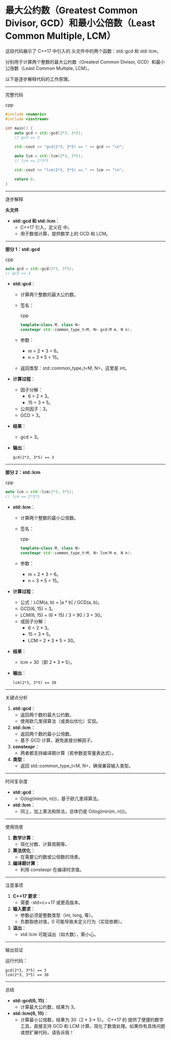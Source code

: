 # 最大公约数（Greatest Common Divisor, GCD）和最小公倍数（Least Common Multiple, LCM）

这段代码展示了 C++17 中引入的 <numeric> 头文件中的两个函数：std::gcd 和 std::lcm，

分别用于计算两个整数的最大公约数（Greatest Common Divisor, GCD）和最小公倍数（Least Common Multiple, LCM）。

以下是逐步解释代码的工作原理。

------

完整代码

cpp

```cpp
#include <numeric>
#include <iostream>

int main() {   
    auto gcd = std::gcd(2*3, 3*5);
    // gcd == 3

    std::cout << "gcd(2*3, 3*5) == " << gcd << "\n";

    auto lcm = std::lcm(2*3, 3*5);
    // lcm == 2*3*5

    std::cout << "lcm(2*3, 3*5) == " << lcm << "\n";

    return 0;
}
```

------

逐步解释

**头文件 <numeric>**

- **std::gcd 和 std::lcm**：
  - C++17 引入，定义在 <numeric> 中。
  - 用于数值计算，提供数学上的 GCD 和 LCM。

------

**部分 1：std::gcd**

cpp

```cpp
auto gcd = std::gcd(2*3, 3*5);
// gcd == 3
```

- **std::gcd**：

  - 计算两个整数的最大公约数。

  - 签名：

    cpp

    ```cpp
    template<class M, class N>
    constexpr std::common_type_t<M, N> gcd(M m, N n);
    ```

  - 参数：

    - m = 2 * 3 = 6。
    - n = 3 * 5 = 15。

  - 返回类型：std::common_type_t<M, N>，这里是 int。

- **计算过程**：

  - 因子分解：
    - 6 = 2 * 3。
    - 15 = 3 * 5。
  - 公共因子：3。
  - GCD = 3。

- **结果**：

  - gcd = 3。

- **输出**：

  ```text
  gcd(2*3, 3*5) == 3
  ```

------

**部分 2：std::lcm**

cpp

```cpp
auto lcm = std::lcm(2*3, 3*5);
// lcm == 2*3*5
```

- **std::lcm**：

  - 计算两个整数的最小公倍数。

  - 签名：

    cpp

    ```cpp
    template<class M, class N>
    constexpr std::common_type_t<M, N> lcm(M m, N n);
    ```

  - 参数：

    - m = 2 * 3 = 6。
    - n = 3 * 5 = 15。

- **计算过程**：

  - 公式：LCM(a, b) = |a * b| / GCD(a, b)。
  - GCD(6, 15) = 3。
  - LCM(6, 15) = (6 * 15) / 3 = 90 / 3 = 30。
  - 或因子分解：
    - 6 = 2 * 3。
    - 15 = 3 * 5。
    - LCM = 2 * 3 * 5 = 30。

- **结果**：

  - lcm = 30（即 2 * 3 * 5）。

- **输出**：

  ```text
  lcm(2*3, 3*5) == 30
  ```

------

关键点分析

1. **std::gcd**：
   - 返回两个数的最大公约数。
   - 使用欧几里得算法（或类似优化）实现。
2. **std::lcm**：
   - 返回两个数的最小公倍数。
   - 基于 GCD 计算，避免直接分解因子。
3. **constexpr**：
   - 两者都支持编译期计算（若参数是常量表达式）。
4. **类型**：
   - 返回 std::common_type_t<M, N>，确保兼容输入类型。

------

时间复杂度

- **std::gcd**：
  - O(log(min(m, n)))，基于欧几里得算法。
- **std::lcm**：
  - 同上，加上乘法和除法，总体仍是 O(log(min(m, n)))。

------

使用场景

1. **数学计算**：
   - 简化分数、计算周期等。
2. **算法优化**：
   - 在需要公约数或公倍数的场景。
3. **编译期计算**：
   - 利用 constexpr 在编译时求值。

------

注意事项

1. **C++17 要求**：
   - 需要 -std=c++17 或更高版本。
2. **输入要求**：
   - 参数必须是整数类型（int, long, 等）。
   - 负数取绝对值，0 可能导致未定义行为（实现依赖）。
3. **溢出**：
   - std::lcm 可能溢出（如大数），需小心。

------

输出验证

运行代码：

```text
gcd(2*3, 3*5) == 3
lcm(2*3, 3*5) == 30
```

------

总结

- **std::gcd(6, 15)**：
  - 计算最大公约数，结果为 3。
- **std::lcm(6, 15)**：
  - 计算最小公倍数，结果为 30（2 * 3 * 5）。 C++17 的 <numeric> 提供了便捷的数学工具，直接支持 GCD 和 LCM 计算，简化了数值处理。如果你有具体问题或想扩展代码，请告诉我！